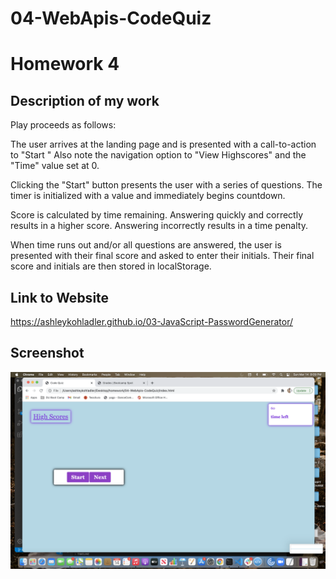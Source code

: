 # 04-WebApis-CodeQuiz

# Homework 4

## Description of my work 

Play proceeds as follows:

The user arrives at the landing page and is presented with a call-to-action to "Start " Also note the navigation option to "View Highscores" and the "Time" value set at 0.

Clicking the "Start" button presents the user with a series of questions. The timer is initialized with a value and immediately begins countdown.

Score is calculated by time remaining. Answering quickly and correctly results in a higher score. Answering incorrectly results in a time penalty.

When time runs out and/or all questions are answered, the user is presented with their final score and asked to enter their initials. Their final score and initials are then stored in localStorage.

## Link to Website

 https://ashleykohladler.github.io/03-JavaScript-PasswordGenerator/

## Screenshot
![Screenshot](Assets/images/image.png)